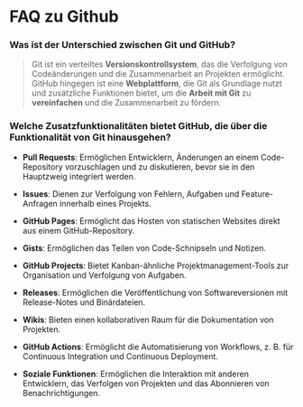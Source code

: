 # FAQ zu Github

### Was ist der Unterschied zwischen Git und GitHub?

> Git ist ein verteiltes **Versionskontrollsystem**, das die Verfolgung von Codeänderungen und die Zusammenarbeit an Projekten ermöglicht. GitHub hingegen ist eine **Webplattform**, die Git als Grundlage nutzt und zusätzliche Funktionen bietet, um die **Arbeit mit Git** zu **vereinfachen** und die Zusammenarbeit zu fördern.

### Welche Zusatzfunktionalitäten bietet GitHub, die über die Funktionalität von Git hinausgehen?

- **Pull Requests**: Ermöglichen Entwicklern, Änderungen an einem Code-Repository vorzuschlagen und zu diskutieren, bevor sie in den Hauptzweig integriert werden.

- **Issues**: Dienen zur Verfolgung von Fehlern, Aufgaben und Feature-Anfragen innerhalb eines Projekts.

- **GitHub Pages**: Ermöglicht das Hosten von statischen Websites direkt aus einem GitHub-Repository.

- **Gists**: Ermöglichen das Teilen von Code-Schnipseln und Notizen.

- **GitHub Projects**: Bietet Kanban-ähnliche Projektmanagement-Tools zur Organisation und Verfolgung von Aufgaben.

- **Releases**: Ermöglichen die Veröffentlichung von Softwareversionen mit Release-Notes und Binärdateien.

- **Wikis**: Bieten einen kollaborativen Raum für die Dokumentation von Projekten.

- **GitHub Actions**: Ermöglicht die Automatisierung von Workflows, z. B. für Continuous Integration und Continuous Deployment.

- **Soziale Funktionen**: Ermöglichen die Interaktion mit anderen Entwicklern, das Verfolgen von Projekten und das Abonnieren von Benachrichtigungen.
